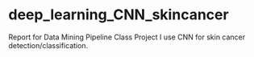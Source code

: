 # deep_learning_CNN_skincancer
Report for Data Mining Pipeline Class Project I use CNN for skin cancer detection/classification. 
